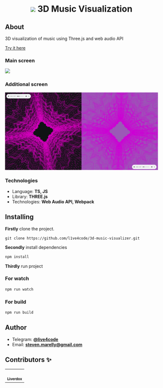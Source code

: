 <h1 align="center"><img src="resources/player.jpg" width="32">  3D Music Visualization</h1>

## About

3D visualization of music using Three.js and web audio API

[Try it here](https://l1ve4code.github.io/3d-music-visualizer/)

### Main screen

<img src="resources/image.png">

### Additional screen

<img src = "resources/many.png">

### Technologies

* Language: **TS, JS**
* Library: **THREE.js**
* Technologies: **Web Audio API, Webpack**

## Installing

**Firstly** clone the project.

```git
git clone https://github.com/l1ve4code/3d-music-visualizer.git
```

**Secondly** install dependencies
```cmd
npm install
```

**Thirdly** run project

### For watch

```cmd
npm run watch
```

### For build

```cmd
npm run build
```


## Author

* Telegram: **[@live4code](https://t.me/live4code)**
* Email: **steven.marelly@gmail.com**

## Contributors ✨

<table>
  <tr>
    <td align="center"><a href="https://github.com/Liverdox"><img src="https://avatars.githubusercontent.com/u/64814413?v=4" width="100px;" alt=""/><br /><sub><b>Liverdox</b></sub></a></td>
  </tr>
</table>